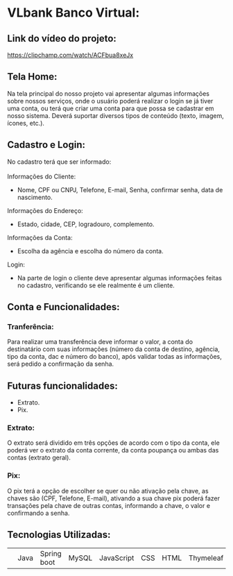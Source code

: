 # VLbank Banco Virtual:
## Link do vídeo do projeto:
https://clipchamp.com/watch/ACFbua8xeJx

## Tela Home:
Na tela principal do nosso projeto vai apresentar algumas informações sobre nossos serviços, onde o usuário poderá realizar o login se já tiver uma conta, ou terá que criar uma conta para que possa se cadastrar em nosso sistema. Deverá suportar diversos tipos de conteúdo (texto, imagem, ícones, etc.).

## Cadastro e Login:
No cadastro terá que ser informado:<br><br>
Informações do Cliente:
+ Nome, CPF ou CNPJ, Telefone, E-mail, Senha, confirmar senha, data de nascimento.

  
Informações do Endereço:
+ Estado, cidade, CEP, logradouro, complemento.

  
Informações da Conta:
+ Escolha da agência e escolha do número da conta.

  
Login:
+ Na parte de login o cliente deve apresentar algumas informações feitas no cadastro, verificando se ele realmente é um cliente.

## Conta e Funcionalidades:

### Tranferência:

Para realizar uma transferência deve informar o valor, a conta do destinatário com suas informações (número da conta de destino, agência, tipo da conta, dac e número do banco), após validar todas as informações, será pedido a confirmação da senha.

## Futuras funcionalidades:
+ Extrato.
+ Pix.

### Extrato:
O extrato será dividido em três opções de acordo com o tipo da conta, ele poderá ver o extrato da conta corrente, da conta poupança ou ambas das contas (extrato geral).

### Pix:
O pix terá a opção de escolher se quer ou não ativação pela chave, as chaves são (CPF, Telefone, E-mail), ativando a sua chave pix poderá fazer transações pela chave de outras contas, informando a chave, o valor e confirmando a senha.

## Tecnologias Utilizadas:

<table>
  <th>
    <td>Java</td>
    <td>Spring boot</td>
    <td>MySQL</td>
    <td>JavaScript</td>
    <td>CSS</td>
    <td>HTML</td>
    <td>Thymeleaf</td>
    <td>Bootstrap</td>
    <td></td>
  </th>  
</table>

